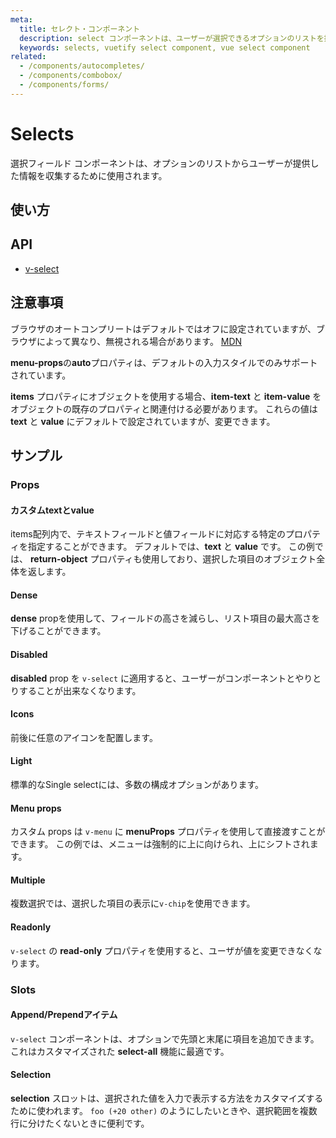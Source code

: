 ```yaml
---
meta:
  title: セレクト・コンポーネント
  description: select コンポーネントは、ユーザーが選択できるオプションのリストを提供します。
  keywords: selects, vuetify select component, vue select component
related:
  - /components/autocompletes/
  - /components/combobox/
  - /components/forms/
---
```


# Selects

選択フィールド コンポーネントは、オプションのリストからユーザーが提供した情報を収集するために使用されます。

<entry-ad />

## 使い方

<example file="v-select/usage" />

## API

- [v-select](/api/v-select)

<inline-api page="components/selects" />

## 注意事項

<alert type="info">

  ブラウザのオートコンプリートはデフォルトではオフに設定されていますが、ブラウザによって異なり、無視される場合があります。 [MDN](https://developer.mozilla.org/ja/docs/Web/Security/Securing_your_site/Turning_off_form_autocompletion)

</alert>

<alert type="warning">

  **menu-props**の**auto**プロパティは、デフォルトの入力スタイルでのみサポートされています。

</alert>

<alert type="error">

  **items** プロパティにオブジェクトを使用する場合、**item-text** と **item-value** をオブジェクトの既存のプロパティと関連付ける必要があります。 これらの値は **text** と **value** にデフォルトで設定されていますが、変更できます。

</alert>

## サンプル

### Props

#### カスタムtextとvalue

items配列内で、テキストフィールドと値フィールドに対応する特定のプロパティを指定することができます。 デフォルトでは、**text** と **value** です。 この例では、 **return-object** プロパティも使用しており、選択した項目のオブジェクト全体を返します。

<example file="v-select/prop-custom-text-and-value" />

#### Dense

**dense** propを使用して、フィールドの高さを減らし、リスト項目の最大高さを下げることができます。

<example file="v-select/prop-dense" />

#### Disabled

**disabled** prop を `v-select` に適用すると、ユーザーがコンポーネントとやりとりすることが出来なくなります。

<example file="v-select/prop-disabled" />

#### Icons

前後に任意のアイコンを配置します。

<example file="v-select/prop-icons" />

#### Light

標準的なSingle selectには、多数の構成オプションがあります。

<example file="v-select/prop-light" />

#### Menu props

カスタム props は `v-menu` に **menuProps** プロパティを使用して直接渡すことができます。 この例では、メニューは強制的に上に向けられ、上にシフトされます。

<example file="v-select/prop-menu-props" />

#### Multiple

複数選択では、選択した項目の表示に`v-chip`を使用できます。

<example file="v-select/prop-multiple" />

#### Readonly

`v-select` の **read-only** プロパティを使用すると、ユーザが値を変更できなくなります。

<example file="v-select/prop-readonly" />

### Slots

#### Append/Prependアイテム

`v-select` コンポーネントは、オプションで先頭と末尾に項目を追加できます。 これはカスタマイズされた **select-all** 機能に最適です。

<example file="v-select/slot-append-and-prepend-item" />

#### Selection

**selection** スロットは、選択された値を入力で表示する方法をカスタマイズするために使われます。 `foo (+20 other)` のようにしたいときや、選択範囲を複数行に分けたくないときに便利です。

<example file="v-select/slot-selection" />

<backmatter />
